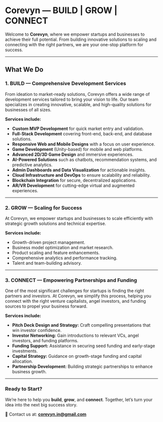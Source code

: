 # Corevyn — BUILD | GROW | CONNECT  

Welcome to **Corevyn**, where we empower startups and businesses to achieve their full potential. From building innovative solutions to scaling and connecting with the right partners, we are your one-stop platform for success.  

---

## What We Do  

### 1. BUILD — Comprehensive Development Services  
From ideation to market-ready solutions, Corevyn offers a wide range of development services tailored to bring your vision to life. Our team specializes in creating innovative, scalable, and high-quality solutions for businesses of all sizes.  

**Services include:**  
- **Custom MVP Development** for quick market entry and validation.  
- **Full-Stack Development** covering front-end, back-end, and database solutions.  
- **Responsive Web and Mobile Designs** with a focus on user experience.  
- **Game Development** (Unity-based) for mobile and web platforms.  
- **Advanced 2D/3D Game Design** and immersive experiences.  
- **AI-Powered Solutions** such as chatbots, recommendation systems, and predictive analytics.  
- **Admin Dashboards and Data Visualization** for actionable insights.  
- **Cloud Infrastructure and DevOps** to ensure scalability and reliability.  
- **Blockchain Integration** for secure, decentralized applications.  
- **AR/VR Development** for cutting-edge virtual and augmented experiences.  

---

### 2. GROW — Scaling for Success  
At Corevyn, we empower startups and businesses to scale efficiently with strategic growth solutions and technical expertise.  

**Services include:**  
- Growth-driven project management.  
- Business model optimization and market research.  
- Product scaling and feature enhancements.  
- Comprehensive analytics and performance tracking.  
- Talent and team-building advisory.  

---

### 3. CONNECT — Empowering Partnerships and Funding  
One of the most significant challenges for startups is finding the right partners and investors. At Corevyn, we simplify this process, helping you connect with the right venture capitalists, angel investors, and funding sources to propel your business forward.  

**Services include:**  
- **Pitch Deck Design and Strategy:** Craft compelling presentations that win investor confidence.  
- **Investor Networking:** Gain introductions to relevant VCs, angel investors, and funding platforms.  
- **Funding Support:** Assistance in securing seed funding and early-stage investments.  
- **Capital Strategy:** Guidance on growth-stage funding and capital allocation.  
- **Partnership Development:** Building strategic partnerships to enhance business growth.  

---

### Ready to Start?  
We’re here to help you **build**, **grow**, and **connect**. Together, let’s turn your idea into the next big success story.  

📧 Contact us at: **[corevyn.in@gmail.com](mailto:corevyn.in@gmail.com)**  
